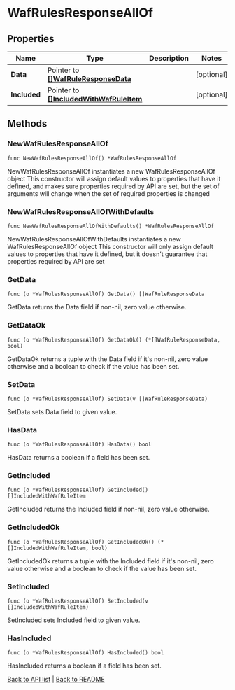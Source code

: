 # WafRulesResponseAllOf

## Properties

Name | Type | Description | Notes
------------ | ------------- | ------------- | -------------
**Data** | Pointer to [**[]WafRuleResponseData**](WafRuleResponseData.md) |  | [optional] 
**Included** | Pointer to [**[]IncludedWithWafRuleItem**](IncludedWithWafRuleItem.md) |  | [optional] 

## Methods

### NewWafRulesResponseAllOf

`func NewWafRulesResponseAllOf() *WafRulesResponseAllOf`

NewWafRulesResponseAllOf instantiates a new WafRulesResponseAllOf object
This constructor will assign default values to properties that have it defined,
and makes sure properties required by API are set, but the set of arguments
will change when the set of required properties is changed

### NewWafRulesResponseAllOfWithDefaults

`func NewWafRulesResponseAllOfWithDefaults() *WafRulesResponseAllOf`

NewWafRulesResponseAllOfWithDefaults instantiates a new WafRulesResponseAllOf object
This constructor will only assign default values to properties that have it defined,
but it doesn't guarantee that properties required by API are set

### GetData

`func (o *WafRulesResponseAllOf) GetData() []WafRuleResponseData`

GetData returns the Data field if non-nil, zero value otherwise.

### GetDataOk

`func (o *WafRulesResponseAllOf) GetDataOk() (*[]WafRuleResponseData, bool)`

GetDataOk returns a tuple with the Data field if it's non-nil, zero value otherwise
and a boolean to check if the value has been set.

### SetData

`func (o *WafRulesResponseAllOf) SetData(v []WafRuleResponseData)`

SetData sets Data field to given value.

### HasData

`func (o *WafRulesResponseAllOf) HasData() bool`

HasData returns a boolean if a field has been set.

### GetIncluded

`func (o *WafRulesResponseAllOf) GetIncluded() []IncludedWithWafRuleItem`

GetIncluded returns the Included field if non-nil, zero value otherwise.

### GetIncludedOk

`func (o *WafRulesResponseAllOf) GetIncludedOk() (*[]IncludedWithWafRuleItem, bool)`

GetIncludedOk returns a tuple with the Included field if it's non-nil, zero value otherwise
and a boolean to check if the value has been set.

### SetIncluded

`func (o *WafRulesResponseAllOf) SetIncluded(v []IncludedWithWafRuleItem)`

SetIncluded sets Included field to given value.

### HasIncluded

`func (o *WafRulesResponseAllOf) HasIncluded() bool`

HasIncluded returns a boolean if a field has been set.


[Back to API list](../README.md#documentation-for-api-endpoints) | [Back to README](../README.md)
